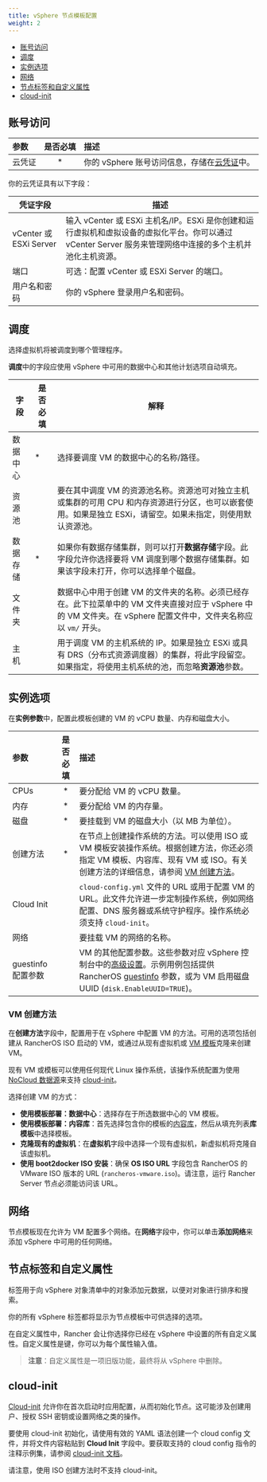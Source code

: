 ```yaml
---
title: vSphere 节点模板配置
weight: 2
---
```


- [账号访问](#account-access)
- [调度](#scheduling)
- [实例选项](#instance-options)
- [网络](#networks)
- [节点标签和自定义属性](#node-tags-and-custom-attributes)
- [cloud-init](#cloud-init)

## 账号访问

| 参数   | 是否必填 | 描述                                                                                                          |
| :----- | :------: | :------------------------------------------------------------------------------------------------------------ |
| 云凭证 |    \*    | 你的 vSphere 账号访问信息，存储在[云凭证]({{<baseurl>}}/rancher/v2.6/en/user-settings/cloud-credentials/)中。 |

你的云凭证具有以下字段：

| 凭证字段               | 描述                                                                                                                                                      |
| ---------------------- | --------------------------------------------------------------------------------------------------------------------------------------------------------- |
| vCenter 或 ESXi Server | 输入 vCenter 或 ESXi 主机名/IP。ESXi 是你创建和运行虚拟机和虚拟设备的虚拟化平台。你可以通过 vCenter Server 服务来管理网络中连接的多个主机并池化主机资源。 |
| 端口                   | 可选：配置 vCenter 或 ESXi Server 的端口。                                                                                                                |
| 用户名和密码           | 你的 vSphere 登录用户名和密码。                                                                                                                           |

## 调度

选择虚拟机将被调度到哪个管理程序。

**调度**中的字段应使用 vSphere 中可用的数据中心和其他计划选项自动填充。

| 字段     | 是否必填 | 解释                                                                                                                                                              |
| -------- | -------- | ----------------------------------------------------------------------------------------------------------------------------------------------------------------- |
| 数据中心 | \*       | 选择要调度 VM 的数据中心的名称/路径。                                                                                                                             |
| 资源池   |          | 要在其中调度 VM 的资源池名称。资源池可对独立主机或集群的可用 CPU 和内存资源进行分区，也可以嵌套使用。如果是独立 ESXi，请留空。如果未指定，则使用默认资源池。      |
| 数据存储 | \*       | 如果你有数据存储集群，则可以打开**数据存储**字段。此字段允许你选择要将 VM 调度到哪个数据存储集群。如果该字段未打开，你可以选择单个磁盘。                          |
| 文件夹   |          | 数据中心中用于创建 VM 的文件夹的名称。必须已经存在。此下拉菜单中的 VM 文件夹直接对应于 vSphere 中的 VM 文件夹。在 vSphere 配置文件中，文件夹名称应以 `vm/` 开头。 |
| 主机     |          | 用于调度 VM 的主机系统的 IP。如果是独立 ESXi 或具有 DRS（分布式资源调度器）的集群，将此字段留空。如果指定，将使用主机系统的池，而忽略**资源池**参数。             |

## 实例选项

在**实例参数**中，配置此模板创建的 VM 的 vCPU 数量、内存和磁盘大小。

| 参数               | 是否必填 | 描述                                                                                                                                                                                                                                                                              |
| :----------------- | :------: | :-------------------------------------------------------------------------------------------------------------------------------------------------------------------------------------------------------------------------------------------------------------------------------- |
| CPUs               |    \*    | 要分配给 VM 的 vCPU 数量。                                                                                                                                                                                                                                                        |
| 内存               |    \*    | 要分配给 VM 的内存量。                                                                                                                                                                                                                                                            |
| 磁盘               |    \*    | 要挂载到 VM 的磁盘大小（以 MB 为单位）。                                                                                                                                                                                                                                          |
| 创建方法           |    \*    | 在节点上创建操作系统的方法。可以使用 ISO 或 VM 模板安装操作系统。根据创建方法，你还必须指定 VM 模板、内容库、现有 VM 或 ISO。有关创建方法的详细信息，请参阅 [VM 创建方法](#about-vm-creation-methods)。                                                                           |
| Cloud Init         |          | `cloud-config.yml` 文件的 URL 或用于配置 VM 的 URL。此文件允许进一步定制操作系统，例如网络配置、DNS 服务器或系统守护程序。操作系统必须支持 `cloud-init`。                                                                                                                         |
| 网络               |          | 要挂载 VM 的网络的名称。                                                                                                                                                                                                                                                          |
| guestinfo 配置参数 |          | VM 的其他配置参数。这些参数对应 vSphere 控制台中的[高级设置](https://kb.vmware.com/s/article/1016098)。示例用例包括提供 RancherOS [guestinfo]({{<baseurl>}}/os/v1.x/en/installation/cloud/vmware-esxi/#vmware-guestinfo) 参数，或为 VM 启用磁盘 UUID (`disk.EnableUUID=TRUE`)。 |

### VM 创建方法

在**创建方法**字段中，配置用于在 vSphere 中配置 VM 的方法。可用的选项包括创建从 RancherOS ISO 启动的 VM，或通过从现有虚拟机或 [VM 模板](https://docs.vmware.com/en/VMware-vSphere/6.5/com.vmware.vsphere.vm_admin.doc/GUID-F7BF0E6B-7C4F-4E46-8BBF-76229AEA7220.html)克隆来创建 VM。

现有 VM 或模板可以使用任何现代 Linux 操作系统，该操作系统配置为使用 [NoCloud 数据源](https://cloudinit.readthedocs.io/en/latest/topics/datasources/nocloud.html)来支持 [cloud-init](https://cloudinit.readthedocs.io/en/latest/)。

选择创建 VM 的方式：

- **使用模板部署：数据中心**：选择存在于所选数据中心的 VM 模板。
- **使用模板部署：内容库**：首先选择包含你的模板的[内容库](https://docs.vmware.com/en/VMware-vSphere/6.5/com.vmware.vsphere.vm_admin.doc/GUID-254B2CE8-20A8-43F0-90E8-3F6776C2C896.html)，然后从填充列表**库模板**中选择模板。
- **克隆现有的虚拟机**：在**虚拟机**字段中选择一个现有虚拟机，新虚拟机将克隆自该虚拟机。
- **使用 boot2docker ISO 安装**：确保 **OS ISO URL** 字段包含 RancherOS 的 VMware ISO 版本的 URL (`rancheros-vmware.iso`)。请注意，运行 Rancher Server 节点必须能访问该 URL。

## 网络

节点模板现在允许为 VM 配置多个网络。在**网络**字段中，你可以单击**添加网络**来添加 vSphere 中可用的任何网络。

## 节点标签和自定义属性

标签用于向 vSphere 对象清单中的对象添加元数据，以便对对象进行排序和搜索。

你的所有 vSphere 标签都将显示为节点模板中可供选择的选项。

在自定义属性中，Rancher 会让你选择你已经在 vSphere 中设置的所有自定义属性。自定义属性是键，你可以为每个属性输入值。

> **注意**：自定义属性是一项旧版功能，最终将从 vSphere 中删除。

## cloud-init

[Cloud-init](https://cloudinit.readthedocs.io/en/latest/) 允许你在首次启动时应用配置，从而初始化节点。这可能涉及创建用户、授权 SSH 密钥或设置网络之类的操作。

要使用 cloud-init 初始化，请使用有效的 YAML 语法创建一个 cloud config 文件，并将文件内容粘贴到 **Cloud Init** 字段中。要获取支持的 cloud config 指令的注释示例集，请参阅 [cloud-init 文档](https://cloudinit.readthedocs.io/en/latest/topics/examples.html)。

请注意，使用 ISO 创建方法时不支持 cloud-init。
